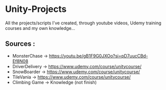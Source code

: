 # Unity-Projects
All the projects/scripts I've created, through youtube videos, Udemy training courses and my own knowledge...

## Sources : 
  - MonsterChase -> https://youtu.be/gB1F9G0JXOo?si=pD7uucCBd-Ef8N08
  - DriverDelivery -> https://www.udemy.com/course/unitycourse/
  - SnowBoarder -> https://www.udemy.com/course/unitycourse/
  - TileVania -> https://www.udemy.com/course/unitycourse/
  - Climbing Game -> Knowledge (not finish)
